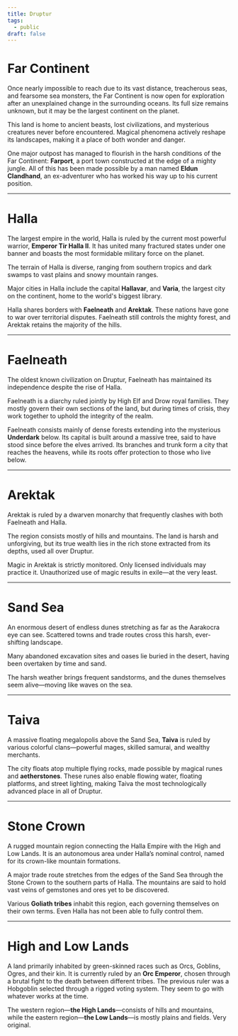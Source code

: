 ```yaml
---
title: Druptur
tags:
  - public
draft: false
---
```

# Far Continent

Once nearly impossible to reach due to its vast distance, treacherous seas, and fearsome sea monsters, the Far Continent is now open for exploration after an unexplained change in the surrounding oceans. Its full size remains unknown, but it may be the largest continent on the planet.

This land is home to ancient beasts, lost civilizations, and mysterious creatures never before encountered. Magical phenomena actively reshape its landscapes, making it a place of both wonder and danger.

One major outpost has managed to flourish in the harsh conditions of the Far Continent: **Farport**, a port town constructed at the edge of a mighty jungle. All of this has been made possible by a man named **Eldun Clandhand**, an ex-adventurer who has worked his way up to his current position.

---

# Halla

The largest empire in the world, Halla is ruled by the current most powerful warrior, **Emperor Tir Halla II**. It has united many fractured states under one banner and boasts the most formidable military force on the planet.

The terrain of Halla is diverse, ranging from southern tropics and dark swamps to vast plains and snowy mountain ranges.

Major cities in Halla include the capital **Hallavar**, and **Varia**, the largest city on the continent, home to the world's biggest library.

Halla shares borders with **Faelneath** and **Arektak**. These nations have gone to war over territorial disputes. Faelneath still controls the mighty forest, and Arektak retains the majority of the hills.

---

# Faelneath

The oldest known civilization on Druptur, Faelneath has maintained its independence despite the rise of Halla.

Faelneath is a diarchy ruled jointly by High Elf and Drow royal families. They mostly govern their own sections of the land, but during times of crisis, they work together to uphold the integrity of the realm.

Faelneath consists mainly of dense forests extending into the mysterious **Underdark** below. Its capital is built around a massive tree, said to have stood since before the elves arrived. Its branches and trunk form a city that reaches the heavens, while its roots offer protection to those who live below.

---

# Arektak

Arektak is ruled by a dwarven monarchy that frequently clashes with both Faelneath and Halla.

The region consists mostly of hills and mountains. The land is harsh and unforgiving, but its true wealth lies in the rich stone extracted from its depths, used all over Druptur.

Magic in Arektak is strictly monitored. Only licensed individuals may practice it. Unauthorized use of magic results in exile—at the very least.

---

# Sand Sea

An enormous desert of endless dunes stretching as far as the Aarakocra eye can see. Scattered towns and trade routes cross this harsh, ever-shifting landscape.

Many abandoned excavation sites and oases lie buried in the desert, having been overtaken by time and sand.

The harsh weather brings frequent sandstorms, and the dunes themselves seem alive—moving like waves on the sea.

---

# Taiva

A massive floating megalopolis above the Sand Sea, **Taiva** is ruled by various colorful clans—powerful mages, skilled samurai, and wealthy merchants.

The city floats atop multiple flying rocks, made possible by magical runes and **aetherstones**. These runes also enable flowing water, floating platforms, and street lighting, making Taiva the most technologically advanced place in all of Druptur.

---

# Stone Crown

A rugged mountain region connecting the Halla Empire with the High and Low Lands. It is an autonomous area under Halla’s nominal control, named for its crown-like mountain formations.

A major trade route stretches from the edges of the Sand Sea through the Stone Crown to the southern parts of Halla. The mountains are said to hold vast veins of gemstones and ores yet to be discovered.

Various **Goliath tribes** inhabit this region, each governing themselves on their own terms. Even Halla has not been able to fully control them.

---

# High and Low Lands

A land primarily inhabited by green-skinned races such as Orcs, Goblins, Ogres, and their kin. It is currently ruled by an **Orc Emperor**, chosen through a brutal fight to the death between different tribes. The previous ruler was a Hobgoblin selected through a rigged voting system. They seem to go with whatever works at the time.

The western region—**the High Lands**—consists of hills and mountains, while the eastern region—**the Low Lands**—is mostly plains and fields. Very original.